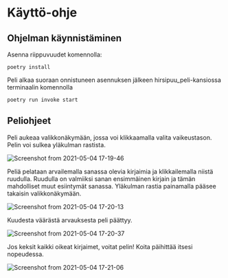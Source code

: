 # Käyttö-ohje

## Ohjelman käynnistäminen

Asenna riippuvuudet komennolla:

```
poetry install
```

Peli alkaa suoraan onnistuneen asennuksen jälkeen hirsipuu_peli-kansiossa terminaalin komennolla

```
poetry run invoke start
```

## Peliohjeet

Peli aukeaa valikkonäkymään, jossa voi klikkaamalla valita vaikeustason. Pelin voi sulkea yläkulman rastista.

![Screenshot from 2021-05-04 17-19-46](https://user-images.githubusercontent.com/75749790/117018449-2dcc5000-acfd-11eb-835f-4d50e273af14.png)

Peliä pelataan arvailemalla sanassa olevia kirjaimia ja klikkailemalla niistä ruudulla. Ruudulla on valmiiksi sanan ensimmäinen kirjain ja tämän mahdolliset muut esiintymät sanassa. Yläkulman rastia painamalla pääsee takaisin valikkonäkymään.

![Screenshot from 2021-05-04 17-20-13](https://user-images.githubusercontent.com/75749790/117018975-acc18880-acfd-11eb-923c-f4874d84d79a.png)

Kuudesta väärästä arvauksesta peli päättyy.

![Screenshot from 2021-05-04 17-20-37](https://user-images.githubusercontent.com/75749790/117019001-b21ed300-acfd-11eb-9188-240ae21b4295.png)

Jos keksit kaikki oikeat kirjaimet, voitat pelin! Koita päihittää itsesi nopeudessa.

![Screenshot from 2021-05-04 17-21-06](https://user-images.githubusercontent.com/75749790/117018523-3c1a6c00-acfd-11eb-8dd5-4b548c429163.png)
